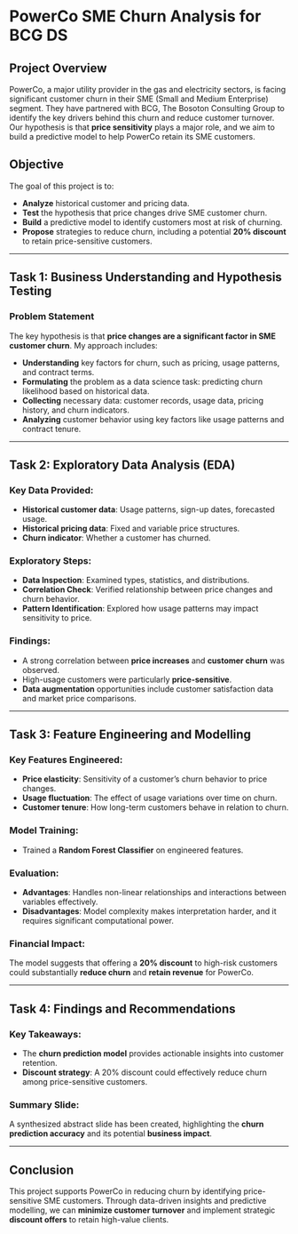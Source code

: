 # PowerCo SME Churn Analysis for BCG DS

## Project Overview
PowerCo, a major utility provider in the gas and electricity sectors, is facing significant customer churn in their SME (Small and Medium Enterprise) segment. They have partnered with BCG, The Bosoton Consulting Group to identify the key drivers behind this churn and reduce customer turnover. Our hypothesis is that **price sensitivity** plays a major role, and we aim to build a predictive model to help PowerCo retain its SME customers.

## Objective
The goal of this project is to:
- **Analyze** historical customer and pricing data.
- **Test** the hypothesis that price changes drive SME customer churn.
- **Build** a predictive model to identify customers most at risk of churning.
- **Propose** strategies to reduce churn, including a potential **20% discount** to retain price-sensitive customers.

---

## Task 1: Business Understanding and Hypothesis Testing

### Problem Statement
The key hypothesis is that **price changes are a significant factor in SME customer churn**. My approach includes:
- **Understanding** key factors for churn, such as pricing, usage patterns, and contract terms.
- **Formulating** the problem as a data science task: predicting churn likelihood based on historical data.
- **Collecting** necessary data: customer records, usage data, pricing history, and churn indicators.
- **Analyzing** customer behavior using key factors like usage patterns and contract tenure.

---

## Task 2: Exploratory Data Analysis (EDA)

### Key Data Provided:
- **Historical customer data**: Usage patterns, sign-up dates, forecasted usage.
- **Historical pricing data**: Fixed and variable price structures.
- **Churn indicator**: Whether a customer has churned.

### Exploratory Steps:
- **Data Inspection**: Examined types, statistics, and distributions.
- **Correlation Check**: Verified relationship between price changes and churn behavior.
- **Pattern Identification**: Explored how usage patterns may impact sensitivity to price.

### Findings:
- A strong correlation between **price increases** and **customer churn** was observed.
- High-usage customers were particularly **price-sensitive**.
- **Data augmentation** opportunities include customer satisfaction data and market price comparisons.

---

## Task 3: Feature Engineering and Modelling

### Key Features Engineered:
- **Price elasticity**: Sensitivity of a customer’s churn behavior to price changes.
- **Usage fluctuation**: The effect of usage variations over time on churn.
- **Customer tenure**: How long-term customers behave in relation to churn.

### Model Training:
- Trained a **Random Forest Classifier** on engineered features.

### Evaluation:
- **Advantages**: Handles non-linear relationships and interactions between variables effectively.
- **Disadvantages**: Model complexity makes interpretation harder, and it requires significant computational power.

### Financial Impact:
The model suggests that offering a **20% discount** to high-risk customers could substantially **reduce churn** and **retain revenue** for PowerCo.

---

## Task 4: Findings and Recommendations

### Key Takeaways:
- The **churn prediction model** provides actionable insights into customer retention.
- **Discount strategy**: A 20% discount could effectively reduce churn among price-sensitive customers.

### Summary Slide:
A synthesized abstract slide has been created, highlighting the **churn prediction accuracy** and its potential **business impact**.

---

## Conclusion
This project supports PowerCo in reducing churn by identifying price-sensitive SME customers. Through data-driven insights and predictive modelling, we can **minimize customer turnover** and implement strategic **discount offers** to retain high-value clients.

